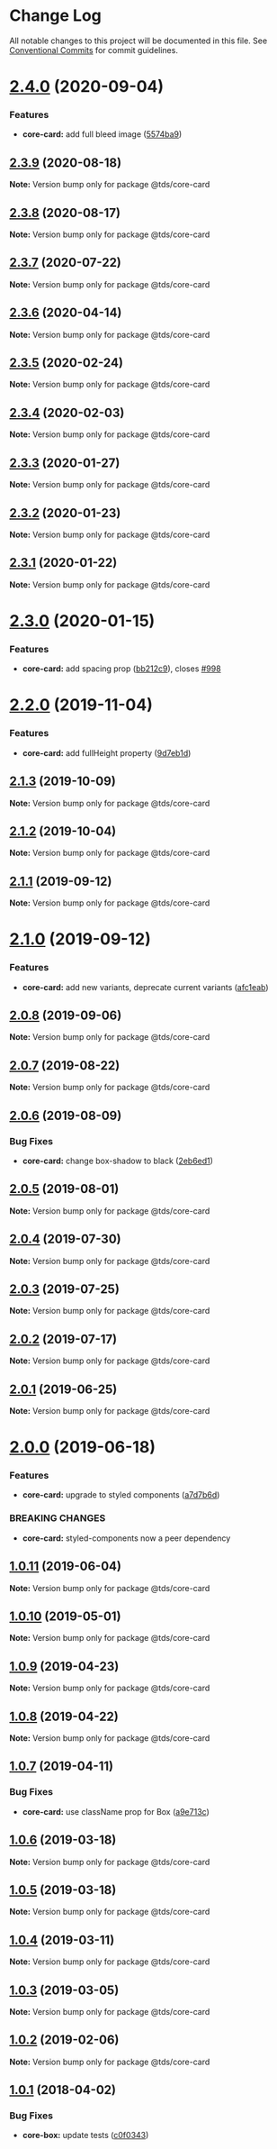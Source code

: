 # Change Log

All notable changes to this project will be documented in this file.
See [Conventional Commits](https://conventionalcommits.org) for commit guidelines.

# [2.4.0](https://github.com/telusdigital/tds/compare/@tds/core-card@2.3.9...@tds/core-card@2.4.0) (2020-09-04)


### Features

* **core-card:** add full bleed image ([5574ba9](https://github.com/telusdigital/tds/commit/5574ba96bda15793f8ed32f873c03616337cf79f))





## [2.3.9](https://github.com/telusdigital/tds/compare/@tds/core-card@2.3.8...@tds/core-card@2.3.9) (2020-08-18)

**Note:** Version bump only for package @tds/core-card





## [2.3.8](https://github.com/telusdigital/tds/compare/@tds/core-card@2.3.7...@tds/core-card@2.3.8) (2020-08-17)

**Note:** Version bump only for package @tds/core-card





## [2.3.7](https://github.com/telusdigital/tds/compare/@tds/core-card@2.3.6...@tds/core-card@2.3.7) (2020-07-22)

**Note:** Version bump only for package @tds/core-card





## [2.3.6](https://github.com/telusdigital/tds/compare/@tds/core-card@2.3.5...@tds/core-card@2.3.6) (2020-04-14)

**Note:** Version bump only for package @tds/core-card





## [2.3.5](https://github.com/telusdigital/tds/compare/@tds/core-card@2.3.4...@tds/core-card@2.3.5) (2020-02-24)

**Note:** Version bump only for package @tds/core-card





## [2.3.4](https://github.com/telusdigital/tds/compare/@tds/core-card@2.3.3...@tds/core-card@2.3.4) (2020-02-03)

**Note:** Version bump only for package @tds/core-card





## [2.3.3](https://github.com/telusdigital/tds/compare/@tds/core-card@2.3.2...@tds/core-card@2.3.3) (2020-01-27)

**Note:** Version bump only for package @tds/core-card





## [2.3.2](https://github.com/telusdigital/tds/compare/@tds/core-card@2.3.1...@tds/core-card@2.3.2) (2020-01-23)

**Note:** Version bump only for package @tds/core-card





## [2.3.1](https://github.com/telusdigital/tds/compare/@tds/core-card@2.3.0...@tds/core-card@2.3.1) (2020-01-22)

**Note:** Version bump only for package @tds/core-card





# [2.3.0](https://github.com/telusdigital/tds/compare/@tds/core-card@2.2.0...@tds/core-card@2.3.0) (2020-01-15)


### Features

* **core-card:** add spacing prop ([bb212c9](https://github.com/telusdigital/tds/commit/bb212c9)), closes [#998](https://github.com/telusdigital/tds/issues/998)





# [2.2.0](https://github.com/telusdigital/tds/compare/@tds/core-card@2.1.3...@tds/core-card@2.2.0) (2019-11-04)


### Features

* **core-card:** add fullHeight property ([9d7eb1d](https://github.com/telusdigital/tds/commit/9d7eb1d))





## [2.1.3](https://github.com/telusdigital/tds/compare/@tds/core-card@2.1.2...@tds/core-card@2.1.3) (2019-10-09)

**Note:** Version bump only for package @tds/core-card





## [2.1.2](https://github.com/telusdigital/tds/compare/@tds/core-card@2.1.1...@tds/core-card@2.1.2) (2019-10-04)

**Note:** Version bump only for package @tds/core-card





## [2.1.1](https://github.com/telusdigital/tds/compare/@tds/core-card@2.1.0...@tds/core-card@2.1.1) (2019-09-12)

**Note:** Version bump only for package @tds/core-card





# [2.1.0](https://github.com/telusdigital/tds/compare/@tds/core-card@2.0.8...@tds/core-card@2.1.0) (2019-09-12)


### Features

* **core-card:** add new variants, deprecate current variants ([afc1eab](https://github.com/telusdigital/tds/commit/afc1eab))





## [2.0.8](https://github.com/telusdigital/tds/compare/@tds/core-card@2.0.7...@tds/core-card@2.0.8) (2019-09-06)

**Note:** Version bump only for package @tds/core-card





## [2.0.7](https://github.com/telusdigital/tds/compare/@tds/core-card@2.0.6...@tds/core-card@2.0.7) (2019-08-22)

**Note:** Version bump only for package @tds/core-card





## [2.0.6](https://github.com/telusdigital/tds/compare/@tds/core-card@2.0.5...@tds/core-card@2.0.6) (2019-08-09)


### Bug Fixes

* **core-card:** change box-shadow to black ([2eb6ed1](https://github.com/telusdigital/tds/commit/2eb6ed1))





## [2.0.5](https://github.com/telusdigital/tds/compare/@tds/core-card@2.0.4...@tds/core-card@2.0.5) (2019-08-01)

**Note:** Version bump only for package @tds/core-card





## [2.0.4](https://github.com/telusdigital/tds/compare/@tds/core-card@2.0.3...@tds/core-card@2.0.4) (2019-07-30)

**Note:** Version bump only for package @tds/core-card





## [2.0.3](https://github.com/telusdigital/tds/compare/@tds/core-card@2.0.2...@tds/core-card@2.0.3) (2019-07-25)

**Note:** Version bump only for package @tds/core-card





## [2.0.2](https://github.com/telusdigital/tds/compare/@tds/core-card@2.0.1...@tds/core-card@2.0.2) (2019-07-17)

**Note:** Version bump only for package @tds/core-card





## [2.0.1](https://github.com/telusdigital/tds/compare/@tds/core-card@2.0.0...@tds/core-card@2.0.1) (2019-06-25)

**Note:** Version bump only for package @tds/core-card





# [2.0.0](https://github.com/telusdigital/tds/compare/@tds/core-card@1.0.11...@tds/core-card@2.0.0) (2019-06-18)


### Features

* **core-card:** upgrade to styled components ([a7d7b6d](https://github.com/telusdigital/tds/commit/a7d7b6d))


### BREAKING CHANGES

* **core-card:** styled-components now a peer dependency





## [1.0.11](https://github.com/telusdigital/tds/compare/@tds/core-card@1.0.10...@tds/core-card@1.0.11) (2019-06-04)

**Note:** Version bump only for package @tds/core-card

## [1.0.10](https://github.com/telusdigital/tds/compare/@tds/core-card@1.0.9...@tds/core-card@1.0.10) (2019-05-01)

**Note:** Version bump only for package @tds/core-card

## [1.0.9](https://github.com/telusdigital/tds/compare/@tds/core-card@1.0.8...@tds/core-card@1.0.9) (2019-04-23)

**Note:** Version bump only for package @tds/core-card

## [1.0.8](https://github.com/telusdigital/tds/compare/@tds/core-card@1.0.7...@tds/core-card@1.0.8) (2019-04-22)

**Note:** Version bump only for package @tds/core-card

## [1.0.7](https://github.com/telusdigital/tds/compare/@tds/core-card@1.0.6...@tds/core-card@1.0.7) (2019-04-11)

### Bug Fixes

- **core-card:** use className prop for Box ([a9e713c](https://github.com/telusdigital/tds/commit/a9e713c))

## [1.0.6](https://github.com/telusdigital/tds/compare/@tds/core-card@1.0.5...@tds/core-card@1.0.6) (2019-03-18)

**Note:** Version bump only for package @tds/core-card

## [1.0.5](https://github.com/telusdigital/tds/compare/@tds/core-card@1.0.4...@tds/core-card@1.0.5) (2019-03-18)

**Note:** Version bump only for package @tds/core-card

## [1.0.4](https://github.com/telusdigital/tds/compare/@tds/core-card@1.0.3...@tds/core-card@1.0.4) (2019-03-11)

**Note:** Version bump only for package @tds/core-card

## [1.0.3](https://github.com/telusdigital/tds/compare/@tds/core-card@1.0.2...@tds/core-card@1.0.3) (2019-03-05)

**Note:** Version bump only for package @tds/core-card

## [1.0.2](https://github.com/telusdigital/tds/compare/@tds/core-card@1.0.1...@tds/core-card@1.0.2) (2019-02-06)

**Note:** Version bump only for package @tds/core-card

<a name="1.0.1"></a>

## [1.0.1](https://github.com/telusdigital/tds/compare/@tds/core-card@1.0.0...@tds/core-card@1.0.1) (2018-04-02)

### Bug Fixes

- **core-box:** update tests ([c0f0343](https://github.com/telusdigital/tds/commit/c0f0343))
